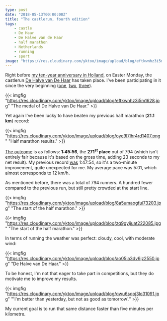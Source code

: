 ```yaml
---
type: post
date: "2018-05-13T00:00:00Z"
title: "The castlerun, fourth edition"
tags:
    - castle
    - De Haar
    - De Halve van de Haar
    - half marathon
    - Netherlands
    - running
    - sport
image: "https://res.cloudinary.com/yktoo/image/upload/blog/eftkwnhz3i5m1628.jpg"
---
```


Right before [my ten-year anniversary in Holland](0334), on Easter Monday, the castlerun [De Halve van De Haar](http://www.dehalvevandehaar.nl/) has taken place. I've been participating in it since the very beginning ([one](0266#de-halve-van-de-haar), [two](0274), [three](0320)).

<!--more-->

{{< imgfig "https://res.cloudinary.com/yktoo/image/upload/blog/eftkwnhz3i5m1628.jpg" "The medal of De Halve van De Haar." >}}

Yet again I've been lucky to have beaten my previous half marathon (**21.1 km**) record:

{{< imgfig "https://res.cloudinary.com/yktoo/image/upload/blog/oye9l7lhr4rd1407.png" "Half marathon results." >}}

[The outcome](https://evenementen.uitslagen.nl/2018/dehalvevandehaar/details.php?s=21071) is as follows: **1:45:56**, the **271<sup>st</sup> place** out of 794 (which isn't entirely fair because it's based on the gross time, adding 23 seconds to my net result). My previous record [was](0320) 1:47:54, so it's a two-minute improvement, quite unexpected for me. My average pace was 5:01, which almost corresponds to 12 km/h.

As mentioned before, there was a total of 794 runners. A hundred fewer compared to the previous run, but still pretty crowded at the start line.

{{< imgfig "https://res.cloudinary.com/yktoo/image/upload/blog/8a5umaogfui73203.jpg" "The start of the half marathon." >}}

{{< imgfig "https://res.cloudinary.com/yktoo/image/upload/blog/zq9gyijuat222085.jpg" "The start of the half marathon." >}}

In terms of running the weather was perfect: cloudy, cool, with moderate wind:

{{< imgfig "https://res.cloudinary.com/yktoo/image/upload/blog/ao05ia3dv6jz2550.jpg" "De Halve van De Haar." >}}

To be honest, I'm not that eager to take part in competitions, but they do motivate me to improve my results.

{{< imgfig "https://res.cloudinary.com/yktoo/image/upload/blog/qwu6sqoj3lo31091.jpg" "'I'm better than yesterday, but not as good as tomorrow'." >}}

My current goal is to run that same distance faster than five minutes per kilometre.
